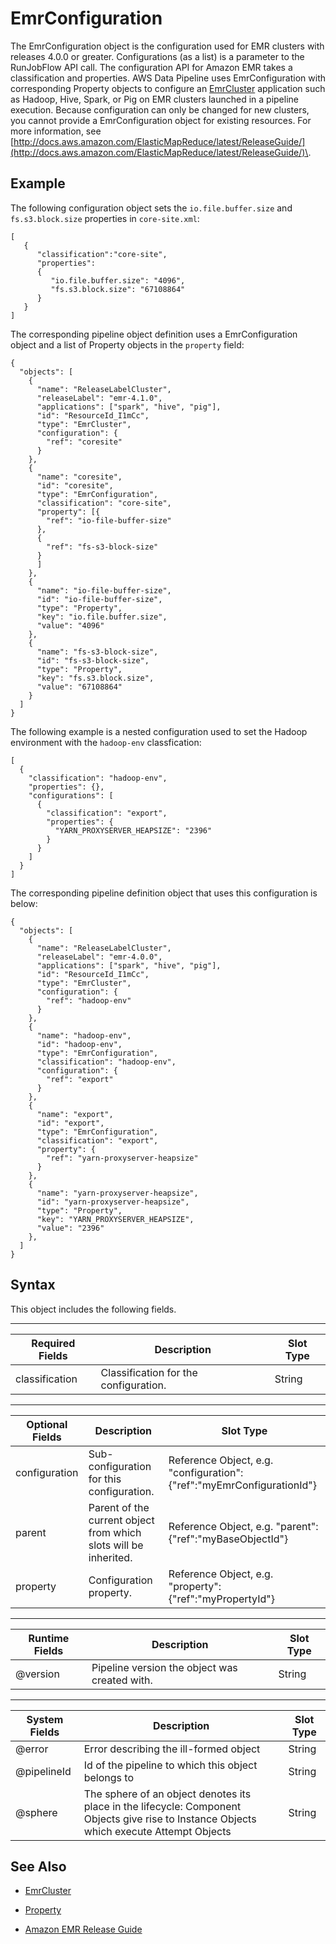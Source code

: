 # EmrConfiguration<a name="dp-object-emrconfiguration"></a>

The EmrConfiguration object is the configuration used for EMR clusters with releases 4\.0\.0 or greater\. Configurations \(as a list\) is a parameter to the RunJobFlow API call\. The configuration API for Amazon EMR takes a classification and properties\. AWS Data Pipeline uses EmrConfiguration with corresponding Property objects to configure an [EmrCluster](dp-object-emrcluster.md) application such as Hadoop, Hive, Spark, or Pig on EMR clusters launched in a pipeline execution\. Because configuration can only be changed for new clusters, you cannot provide a EmrConfiguration object for existing resources\. For more information, see [http://docs.aws.amazon.com/ElasticMapReduce/latest/ReleaseGuide/](http://docs.aws.amazon.com/ElasticMapReduce/latest/ReleaseGuide/)\.

## Example<a name="emrconfiguration-example"></a>

The following configuration object sets the `io.file.buffer.size` and `fs.s3.block.size` properties in `core-site.xml`:

```
[
   {  
      "classification":"core-site",
      "properties":
      {
         "io.file.buffer.size": "4096",
         "fs.s3.block.size": "67108864"
      }
   }
]
```

The corresponding pipeline object definition uses a EmrConfiguration object and a list of Property objects in the `property` field:

```
{
  "objects": [
    {
      "name": "ReleaseLabelCluster",
      "releaseLabel": "emr-4.1.0",
      "applications": ["spark", "hive", "pig"],
      "id": "ResourceId_I1mCc",
      "type": "EmrCluster",
      "configuration": {
        "ref": "coresite"
      }
    },
    {
      "name": "coresite",
      "id": "coresite",
      "type": "EmrConfiguration",
      "classification": "core-site",
      "property": [{
        "ref": "io-file-buffer-size"
      },
      {
        "ref": "fs-s3-block-size"
      }
      ]
    },
    {
      "name": "io-file-buffer-size",
      "id": "io-file-buffer-size",
      "type": "Property",
      "key": "io.file.buffer.size",
      "value": "4096"
    },
    {
      "name": "fs-s3-block-size",
      "id": "fs-s3-block-size",
      "type": "Property",
      "key": "fs.s3.block.size",
      "value": "67108864"
    }
  ]
}
```

The following example is a nested configuration used to set the Hadoop environment with the `hadoop-env` classfication:

```
[
  {
    "classification": "hadoop-env",
    "properties": {},
    "configurations": [
      {
        "classification": "export",
        "properties": {
          "YARN_PROXYSERVER_HEAPSIZE": "2396"
        }
      }
    ]
  }
]
```

The corresponding pipeline definition object that uses this configuration is below:

```
{
  "objects": [
    {
      "name": "ReleaseLabelCluster",
      "releaseLabel": "emr-4.0.0",
      "applications": ["spark", "hive", "pig"],
      "id": "ResourceId_I1mCc",
      "type": "EmrCluster",
      "configuration": {
        "ref": "hadoop-env"
      }
    },
    {
      "name": "hadoop-env",
      "id": "hadoop-env",
      "type": "EmrConfiguration",
      "classification": "hadoop-env",
      "configuration": {
        "ref": "export"
      }
    },
    {
      "name": "export",
      "id": "export",
      "type": "EmrConfiguration",
      "classification": "export",
      "property": {
        "ref": "yarn-proxyserver-heapsize"
      }
    },
    {
      "name": "yarn-proxyserver-heapsize",
      "id": "yarn-proxyserver-heapsize",
      "type": "Property",
      "key": "YARN_PROXYSERVER_HEAPSIZE",
      "value": "2396"
    },
  ]
}
```

## Syntax<a name="emrconfiguration-syntax"></a>

This object includes the following fields\.


****  

| Required Fields | Description | Slot Type | 
| --- | --- | --- | 
| classification | Classification for the configuration\. | String | 


****  

| Optional Fields | Description | Slot Type | 
| --- | --- | --- | 
| configuration | Sub\-configuration for this configuration\. | Reference Object, e\.g\. "configuration":\{"ref":"myEmrConfigurationId"\} | 
| parent | Parent of the current object from which slots will be inherited\. | Reference Object, e\.g\. "parent":\{"ref":"myBaseObjectId"\} | 
| property | Configuration property\. | Reference Object, e\.g\. "property":\{"ref":"myPropertyId"\} | 


****  

| Runtime Fields | Description | Slot Type | 
| --- | --- | --- | 
| @version | Pipeline version the object was created with\. | String | 


****  

| System Fields | Description | Slot Type | 
| --- | --- | --- | 
| @error | Error describing the ill\-formed object | String | 
| @pipelineId | Id of the pipeline to which this object belongs to | String | 
| @sphere | The sphere of an object denotes its place in the lifecycle: Component Objects give rise to Instance Objects which execute Attempt Objects | String | 

## See Also<a name="emrconfiguration-seealso"></a>

+ [EmrCluster](dp-object-emrcluster.md)

+ [Property](dp-object-property.md)

+ [Amazon EMR Release Guide](http://docs.aws.amazon.com/ElasticMapReduce/latest/ReleaseGuide/)